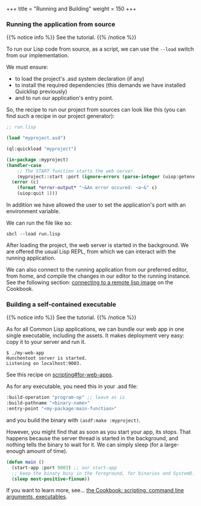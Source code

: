 +++
title = "Running and Building"
weight = 150
+++


### Running the application from source

{{% notice info %}}
See the tutorial.
{{% /notice %}}

To run our Lisp code from source, as a script, we can use the `--load`
switch from our implementation.

We must ensure:

- to load the project's .asd system declaration (if any)
- to install the required dependencies (this demands we have installed Quicklisp previously)
- and to run our application's entry point.

So, the recipe to run our project from sources can look like this (you can find such a recipe in our project generator):

~~~lisp
;; run.lisp

(load "myproject.asd")

(ql:quickload "myproject")

(in-package :myproject)
(handler-case
    ;; The START function starts the web server.
    (myproject::start :port (ignore-errors (parse-integer (uiop:getenv "PROJECT_PORT"))))
  (error (c)
    (format *error-output* "~&An error occured: ~a~&" c)
    (uiop:quit 1)))
~~~

In addition we have allowed the user to set the application's port
with an environment variable.

We can run the file like so:

    sbcl --load run.lisp

After loading the project, the web server is started in the
background. We are offered the usual Lisp REPL, from which we can
interact with the running application.

We can also connect to the running application from our preferred
editor, from home, and compile the changes in our editor to the
running instance. See the following section:
[connecting to a remote lisp image](https://lispcookbook.github.io/cl-cookbook/debugging.html#remote-debugging) on the Cookbook.


### Building a self-contained executable

{{% notice info %}}
See the tutorial.
{{% /notice %}}

As for all Common Lisp applications, we can bundle our web app in one
single executable, including the assets. It makes deployment very
easy: copy it to your server and run it.

```
$ ./my-web-app
Hunchentoot server is started.
Listening on localhost:9003.
```

See this recipe on [scripting#for-web-apps](scripting.html#for-web-apps).

As for any executable, you need this in your .asd file:

~~~lisp
:build-operation "program-op" ;; leave as is
:build-pathname "<binary-name>"
:entry-point "<my-package:main-function>"
~~~

and you build the binary with `(asdf:make :myproject)`.

However, you might find that as soon as you start your app, its
stops. That happens because the server thread is started in the background, and nothing tells the binary to wait for it. We can simply sleep (for a large-enough amount of time).


~~~lisp
(defun main ()
  (start-app :port 9003) ;; our start-app
  ;; keep the binary busy in the foreground, for binaries and SystemD.
  (sleep most-positive-fixnum))
~~~

If you want to learn more, see… [the Cookbook: scripting, command line arguments, executables](https://lispcookbook.github.io/cl-cookbook/scripting.html).

